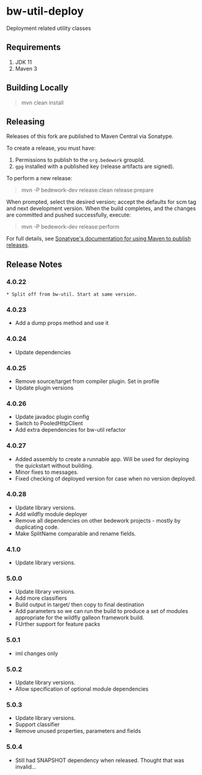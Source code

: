 # bw-util-deploy
Deployment related utility classes

## Requirements

1. JDK 11
2. Maven 3

## Building Locally

> mvn clean install

## Releasing

Releases of this fork are published to Maven Central via Sonatype.

To create a release, you must have:

1. Permissions to publish to the `org.bedework` groupId.
2. `gpg` installed with a published key (release artifacts are signed).

To perform a new release:

> mvn -P bedework-dev release:clean release:prepare

When prompted, select the desired version; accept the defaults for scm tag and next development version.
When the build completes, and the changes are committed and pushed successfully, execute:

> mvn -P bedework-dev release:perform

For full details, see [Sonatype's documentation for using Maven to publish releases](http://central.sonatype.org/pages/apache-maven.html).

## Release Notes
### 4.0.22
    * Split off from bw-util. Start at same version.

### 4.0.23
  * Add a dump props method and use it

### 4.0.24
  * Update dependencies
    
### 4.0.25
  * Remove source/target from compiler plugin. Set in profile
  * Update plugin versions

### 4.0.26
  * Update javadoc plugin config
  * Switch to PooledHttpClient
  * Add extra dependencies for bw-util refactor

### 4.0.27
  * Added assembly to create a runnable app. Will be used
    for deploying the quickstart without building.
  * Minor fixes to messages.
  * Fixed checking of deployed version for case when 
    no version deployed.

### 4.0.28
 * Update library versions.
 * Add wildfly module deployer
 * Remove all dependencies on other bedework projects - mostly by duplicating code.
 * Make SplitName comparable and rename fields.

### 4.1.0
 * Update library versions.

### 5.0.0
 * Update library versions.
 * Add more classifiers
 * Build output in target/ then copy to final destination
 * Add parameters so we can run the build to produce a set of modules appropriate for the wildfly galleon framework build.
 * FUrther support for feature packs

### 5.0.1
 * iml changes only

### 5.0.2
 * Update library versions.
 * Allow specification of optional module dependencies

### 5.0.3
 * Update library versions.
 * Support classifier
 * Remove unused properties, parameters and fields

### 5.0.4
 * Still had SNAPSHOT dependency when released. Thought that was invalid...

    
